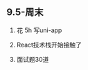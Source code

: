 <!--
 * @Author: 18062706139 2279549769@qq.com
 * @Date: 2022-09-03 14:50:38
 * @LastEditors: 18062706139 2279549769@qq.com
 * @LastEditTime: 2022-09-03 14:51:25
 * @FilePath: /2022----/（2022）学习报告/周报/22.9.md
 * @Description: 这是默认设置,请设置`customMade`, 打开koroFileHeader查看配置 进行设置: https://github.com/OBKoro1/koro1FileHeader/wiki/%E9%85%8D%E7%BD%AE
-->
## 9.5-周末

1. 花 5h 写uni-app

2. React技术栈开始接触了

3. 面试题30道